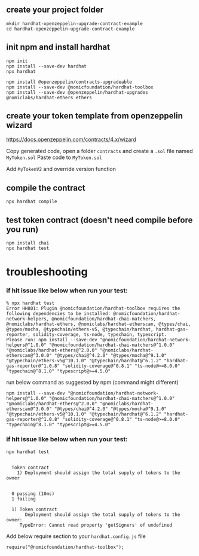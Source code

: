 ## create your project folder
```
mkdir hardhat-openzeppelin-upgrade-contract-example
cd hardhat-openzeppelin-upgrade-contract-example
```
## init npm and install hardhat
```
npm init
npm install --save-dev hardhat
npx hardhat

npm install @openzeppelin/contracts-upgradeable
npm install --save-dev @nomicfoundation/hardhat-toolbox
npm install --save-dev @openzeppelin/hardhat-upgrades @nomiclabs/hardhat-ethers ethers
```
## create your token template from openzeppelin wizard
https://docs.openzeppelin.com/contracts/4.x/wizard

Copy generated code, open a folder `contracts` and create a `.sol` file named `MyToken.sol`
Paste code to `MyToken.sol`

Add `MyTokenV2` and override version function

## compile the contract
```
npx hardhat compile
```

## test token contract (doesn't need compile before you run)
```
npm install chai
npx hardhat test
```

# troubleshooting
### if hit issue like below when run your test:
```
% npx hardhat test
Error HH801: Plugin @nomicfoundation/hardhat-toolbox requires the following dependencies to be installed: @nomicfoundation/hardhat-network-helpers, @nomicfoundation/hardhat-chai-matchers, @nomiclabs/hardhat-ethers, @nomiclabs/hardhat-etherscan, @types/chai, @types/mocha, @typechain/ethers-v5, @typechain/hardhat, hardhat-gas-reporter, solidity-coverage, ts-node, typechain, typescript.
Please run: npm install --save-dev "@nomicfoundation/hardhat-network-helpers@^1.0.0" "@nomicfoundation/hardhat-chai-matchers@^1.0.0" "@nomiclabs/hardhat-ethers@^2.0.0" "@nomiclabs/hardhat-etherscan@^3.0.0" "@types/chai@^4.2.0" "@types/mocha@^9.1.0" "@typechain/ethers-v5@^10.1.0" "@typechain/hardhat@^6.1.2" "hardhat-gas-reporter@^1.0.8" "solidity-coverage@^0.8.1" "ts-node@>=8.0.0" "typechain@^8.1.0" "typescript@>=4.5.0"
```
run below command as suggested by npm (command might different)
```
npm install --save-dev "@nomicfoundation/hardhat-network-helpers@^1.0.0" "@nomicfoundation/hardhat-chai-matchers@^1.0.0" "@nomiclabs/hardhat-ethers@^2.0.0" "@nomiclabs/hardhat-etherscan@^3.0.0" "@types/chai@^4.2.0" "@types/mocha@^9.1.0" "@typechain/ethers-v5@^10.1.0" "@typechain/hardhat@^6.1.2" "hardhat-gas-reporter@^1.0.8" "solidity-coverage@^0.8.1" "ts-node@>=8.0.0" "typechain@^8.1.0" "typescript@>=4.5.0"
```

### if hit issue like below when run your test:
```
npx hardhat test


  Token contract
    1) Deployment should assign the total supply of tokens to the owner


  0 passing (10ms)
  1 failing

  1) Token contract
       Deployment should assign the total supply of tokens to the owner:
     TypeError: Cannot read property 'getSigners' of undefined
```
Add below require section to your `hardhat.config.js` file
```
require("@nomicfoundation/hardhat-toolbox");
```